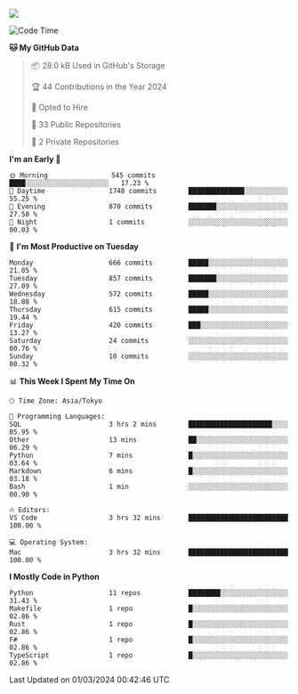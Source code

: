 ![](https://komarev.com/ghpvc/?username=kitagawa-hr)

<!--START_SECTION:waka-->
![Code Time](http://img.shields.io/badge/Code%20Time-793%20hrs%204%20mins-blue)

**🐱 My GitHub Data** 

> 📦 28.0 kB Used in GitHub's Storage 
 > 
> 🏆 44 Contributions in the Year 2024
 > 
> 💼 Opted to Hire
 > 
> 📜 33 Public Repositories 
 > 
> 🔑 2 Private Repositories 
 > 
**I'm an Early 🐤** 

```text
🌞 Morning                545 commits         ████░░░░░░░░░░░░░░░░░░░░░   17.23 % 
🌆 Daytime                1748 commits        ██████████████░░░░░░░░░░░   55.25 % 
🌃 Evening                870 commits         ███████░░░░░░░░░░░░░░░░░░   27.50 % 
🌙 Night                  1 commits           ░░░░░░░░░░░░░░░░░░░░░░░░░   00.03 % 
```
📅 **I'm Most Productive on Tuesday** 

```text
Monday                   666 commits         █████░░░░░░░░░░░░░░░░░░░░   21.05 % 
Tuesday                  857 commits         ███████░░░░░░░░░░░░░░░░░░   27.09 % 
Wednesday                572 commits         █████░░░░░░░░░░░░░░░░░░░░   18.08 % 
Thursday                 615 commits         █████░░░░░░░░░░░░░░░░░░░░   19.44 % 
Friday                   420 commits         ███░░░░░░░░░░░░░░░░░░░░░░   13.27 % 
Saturday                 24 commits          ░░░░░░░░░░░░░░░░░░░░░░░░░   00.76 % 
Sunday                   10 commits          ░░░░░░░░░░░░░░░░░░░░░░░░░   00.32 % 
```


📊 **This Week I Spent My Time On** 

```text
🕑︎ Time Zone: Asia/Tokyo

💬 Programming Languages: 
SQL                      3 hrs 2 mins        █████████████████████░░░░   85.95 % 
Other                    13 mins             ██░░░░░░░░░░░░░░░░░░░░░░░   06.29 % 
Python                   7 mins              █░░░░░░░░░░░░░░░░░░░░░░░░   03.64 % 
Markdown                 6 mins              █░░░░░░░░░░░░░░░░░░░░░░░░   03.18 % 
Bash                     1 min               ░░░░░░░░░░░░░░░░░░░░░░░░░   00.90 % 

🔥 Editors: 
VS Code                  3 hrs 32 mins       █████████████████████████   100.00 % 

💻 Operating System: 
Mac                      3 hrs 32 mins       █████████████████████████   100.00 % 
```

**I Mostly Code in Python** 

```text
Python                   11 repos            ████████░░░░░░░░░░░░░░░░░   31.43 % 
Makefile                 1 repo              █░░░░░░░░░░░░░░░░░░░░░░░░   02.86 % 
Rust                     1 repo              █░░░░░░░░░░░░░░░░░░░░░░░░   02.86 % 
F#                       1 repo              █░░░░░░░░░░░░░░░░░░░░░░░░   02.86 % 
TypeScript               1 repo              █░░░░░░░░░░░░░░░░░░░░░░░░   02.86 % 
```




 Last Updated on 01/03/2024 00:42:46 UTC
<!--END_SECTION:waka-->
